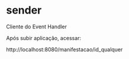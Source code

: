# sender
Cliente do Event Handler

Após subir aplicação, acessar:

http://localhost:8080/manifestacao/id_qualquer
